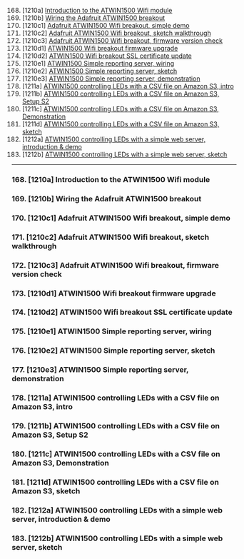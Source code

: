 168. [1210a] [Introduction to the ATWIN1500 Wifi module](#168)
169. [1210b] [Wiring the Adafruit ATWIN1500 breakout](#169)
170. [1210c1] [Adafruit ATWIN1500 Wifi breakout, simple demo](#170)
171. [1210c2] [Adafruit ATWIN1500 Wifi breakout, sketch walkthrough](#171)
172. [1210c3] [Adafruit ATWIN1500 Wifi breakout, firmware version check](#172)
173. [1210d1] [ATWIN1500 Wifi breakout firmware upgrade](#173)
174. [1210d2] [ATWIN1500 Wifi breakout SSL certificate update](#174)
175. [1210e1] [ATWIN1500 Simple reporting server, wiring](#175)
176. [1210e2] [ATWIN1500 Simple reporting server, sketch](#176)
177. [1210e3] [ATWIN1500 Simple reporting server, demonstration](#177)
178. [1211a] [ATWIN1500 controlling LEDs with a CSV file on Amazon S3, intro](#178)
179. [1211b] [ATWIN1500 controlling LEDs with a CSV file on Amazon S3, Setup S2](#179)
180. [1211c] [ATWIN1500 controlling LEDs with a CSV file on Amazon S3, Demonstration](#180)
181. [1211d] [ATWIN1500 controlling LEDs with a CSV file on Amazon S3, sketch](#181)
182. [1212a] [ATWIN1500 controlling LEDs with a simple web server, introduction & demo](#182)
183. [1212b] [ATWIN1500 controlling LEDs with a simple web server, sketch](#183)

---

### 168. [1210a] Introduction to the ATWIN1500 Wifi module<a id="168"></a>

### 169. [1210b] Wiring the Adafruit ATWIN1500 breakout<a id="169"></a>

### 170. [1210c1] Adafruit ATWIN1500 Wifi breakout, simple demo<a id="170"></a>

### 171. [1210c2] Adafruit ATWIN1500 Wifi breakout, sketch walkthrough<a id="171"></a>

### 172. [1210c3] Adafruit ATWIN1500 Wifi breakout, firmware version check<a id="172"></a>

### 173. [1210d1] ATWIN1500 Wifi breakout firmware upgrade<a id="173"></a>

### 174. [1210d2] ATWIN1500 Wifi breakout SSL certificate update<a id="174"></a>

### 175. [1210e1] ATWIN1500 Simple reporting server, wiring<a id="175"></a>

### 176. [1210e2] ATWIN1500 Simple reporting server, sketch<a id="176"></a>

### 177. [1210e3] ATWIN1500 Simple reporting server, demonstration<a id="177"></a>

### 178. [1211a] ATWIN1500 controlling LEDs with a CSV file on Amazon S3, intro<a id="178"></a>

### 179. [1211b] ATWIN1500 controlling LEDs with a CSV file on Amazon S3, Setup S2<a id="179"></a>

### 180. [1211c] ATWIN1500 controlling LEDs with a CSV file on Amazon S3, Demonstration<a id="180"></a>

### 181. [1211d] ATWIN1500 controlling LEDs with a CSV file on Amazon S3, sketch<a id="181"></a>

### 182. [1212a] ATWIN1500 controlling LEDs with a simple web server, introduction & demo<a id="182"></a>

### 183. [1212b] ATWIN1500 controlling LEDs with a simple web server, sketch<a id="183"></a>
